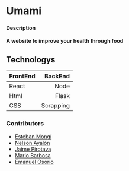# Umami

#### Description
**A website to improve your health through food**

## Technologys
| FrontEnd      | BackEnd |
| --------- | -----:|
| React  | Node |
| Html     |  Flask  |
| CSS      |  Scrapping  |


### Contributors

*	[Esteban Mongí](https://github.com/EstebanMongui "Esteban mongui")
*	[Nelson Ayalón](https://github.com/nelsonalayon "Nelson Ayalon")
*	[Jaime Pirotava](https://github.com/dan2005p "Jaime Pirotava")
*	[Mario Barbosa](https://github.com/mariobarbosa777 "Barbosa")
*	[Emanuel Osorio](https://github.com/emanuelosva "Emanuel Osorio")
